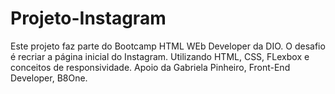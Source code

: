 # Projeto-Instagram
Este projeto faz parte do Bootcamp HTML WEb Developer da DIO.
O desafio é recriar a página inicial do Instagram.
Utilizando HTML, CSS, FLexbox e conceitos de responsividade.
Apoio da Gabriela Pinheiro, Front-End Developer, B8One.


